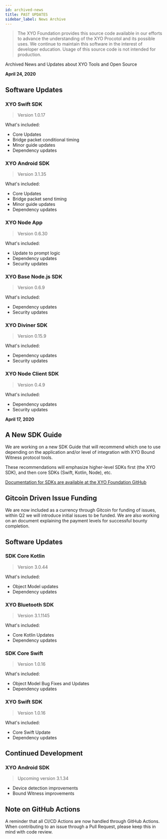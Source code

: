 ```yaml
---
id: archived-news
title: PAST UPDATES 
sidebar_label: News Archive
---
```


> The XYO Foundation provides this source code available in our efforts to advance the understanding of the XYO Procotol and its possible uses. We continue to maintain this software in the interest of developer education. Usage of this source code is not intended for production. 

<div class="alert alert-primary text-center" role="alert">
  Archived News and Updates about XYO Tools and Open Source
</div>

**April 24, 2020**

## Software Updates

### XYO Swift SDK

> Version 1.0.17

What's included: 

-   Core Updates
-   Bridge packet conditional timing
-   Minor guide updates
-   Dependency updates

### XYO Android SDK

> Version 3.1.35

What's included: 

-   Core Updates
-   Bridge packet send timing
-   Minor guide updates
-   Dependency updates

### XYO Node App

> Version 0.6.30

What's included: 

-   Update to prompt logic
-   Dependency updates
-   Security updates

### XYO Base Node.js SDK 

> Version 0.6.9

What's included: 

-   Dependency updates
-   Security updates

### XYO Diviner SDK 

> Version 0.15.9

What's included: 

-   Dependency updates
-   Security updates

### XYO Node Client SDK 

> Version 0.4.9

What's included: 

-   Dependency updates
-   Security updates

**April 17, 2020**

## A New SDK Guide

We are working on a new SDK Guide that will recommend which one to use depending on the application and/or level of integration with XYO Bound Witness protocol tools. 

These recommendations will emphasize higher-level SDKs first (the XYO SDK), and then core SDKs (Swift, Kotlin, Node), etc. 

<a href="<https://github.com/XYOracleNetwork>" 
    rel="noopener noreferrer"
    target="_blank">
      Documentation for SDKs are available at the XYO Foundation GitHub
  <i class="p-2 fas fa-external-link-alt"></i>
</a>

## Gitcoin Driven Issue Funding

We are now included as a currency through Gitcoin for funding of issues, within Q2 we will introduce initial issues to be funded. We are also working on an document explaining the payment levels for successful bounty completion. 

## Software Updates

### SDK Core Kotlin

> Version 3.0.44

What's included: 

-   Object Model updates
-   Dependency updates

### XYO Bluetooth SDK

> Version 3.1.1145

What's included: 

-   Core Kotlin Updates
-   Dependency updates

### SDK Core Swift

> Version 1.0.16

What's included: 

-   Object Model Bug Fixes and Updates
-   Dependency updates

### XYO Swift SDK

> Version 1.0.16

What's included: 

-   Core Swift Update
-   Dependency updates

## Continued Development

### XYO Android SDK

> Upcoming version 3.1.34

-   Device detection improvements
-   Bound Witness improvements

## Note on GitHub Actions

A reminder that all CI/CD Actions are now handled through GitHub Actions. When contributing to an issue through a Pull Request, please keep this in mind with code review. 
